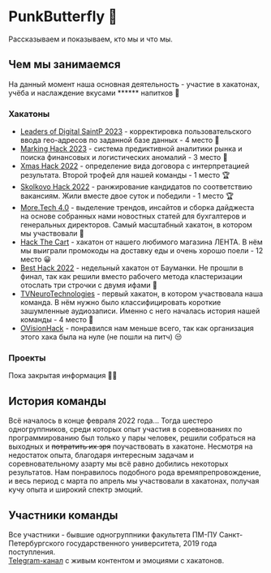 # PunkButterfly 👋
Рассказываем и показываем, кто мы и что мы.

## Чем мы занимаемся

На данный момент наша основная деятельность - участие в хакатонах, учёба и наслаждение вкусами ****** напитков 🥂

### Хакатоны

* [Leaders of Digital SaintP 2023](https://hacks-ai.ru/hackathons.html?eventId=969079&caseEl=993031&tab=3) - корректировка пользовательского ввода гео-адресов по заданной базе данных - 4 место :medal_sports:
* [Marking Hack 2023](https://github.com/PunkButterfly/Hackathon-MarkingHack) - система предиктивной аналитики рынка и поиска финансовых и логистических аномалий - 3 место :3rd_place_medal:
* [Xmas Hack 2022](https://github.com/PunkButterfly/Hackathon-XmasHack) - определение вида договора с интерпретацией результата. Второй трофей для нашей команды - 1 место :trophy:
* [Skolkovo Hack 2022](https://github.com/PunkButterfly/Hackathon-Skolkovo) - ранжирование кандидатов по соответствию вакансиям. Жили вместе двое суток и победили - 1 место :trophy:
* [More.Tech 4.0](https://github.com/PunkButterfly/Hackathon-More.Tech) - выделение трендов, инсайтов и сборка дайджеста на основе собранных нами новостных статей для бухгалтеров и генеральных директоров. Самый масштабный хакатон, в котором мы участвовали :star_struck:
* [Hack The Cart](https://github.com/PunkButterfly/Hackathon-HackTheCart) - хакатон от нашего любимого магазина ЛЕНТА. В нём мы выиграли промокоды на доставку еды и очень хорошо поели - 12 место 😀
* [Best Hack 2022](https://github.com/PunkButterfly/Hackathon-BestHack) - недельный хакатон от Бауманки. Не прошли в финал, так как решили вместо рабочего метода кластеризации отослать три строчки с двумя ифами 🤪
* [TVNeuroTechnologies](https://github.com/PunkButterfly/Hackathon-TVNeuroTechnologies) - первый хакатон, в котором участвовала наша команда. В нём нужно было классифицировать короткие зашумленные аудиозаписи. Именно с него началась история нашей команды - 4 место :medal_sports:
* [OVisionHack](https://github.com/PunkButterfly/Hackathon-OVision-SearchBase) - понравился нам меньше всего, так как организация этого хака была на нуле (не пошли на питч) 😒


### Проекты

Пока закрытая информация 👨‍💻

## История команды

Всё началось в конце февраля 2022 года... 
Тогда шестеро одногруппников, среди которых опыт участия в соревнованиях по программированию был только у пары человек, решили собраться на выходных и ~~потратить их зря~~ поучаствовать в хакатоне. Несмотря на недостаток опыта, благодаря интересным задачам и соревновательному азарту мы всё равно добились некоторых результатов. Нам понравилось подобного рода времяпрепровождение, и весь период с марта по апрель мы участвовали в хакатонах, получая кучу опыта и широкий спектр эмоций.

## Участники команды

Все участники - бывшие одногруппники факультета ПМ-ПУ Санкт-Петербургского государственного университета, 2019 года поступления.  
[Telegram-канал](https://t.me/punkbutterfly) с живым контентом и эмоциями с хакатонов.
